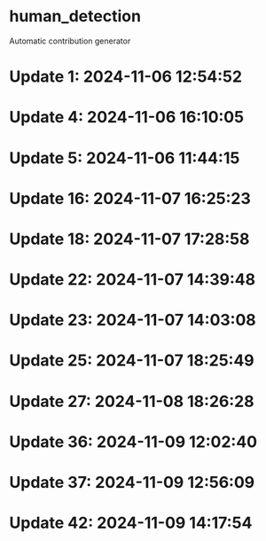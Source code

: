 # human_detection

Automatic contribution generator

# Update 1: 2024-11-06 12:54:52

# Update 4: 2024-11-06 16:10:05

# Update 5: 2024-11-06 11:44:15

# Update 16: 2024-11-07 16:25:23

# Update 18: 2024-11-07 17:28:58

# Update 22: 2024-11-07 14:39:48

# Update 23: 2024-11-07 14:03:08

# Update 25: 2024-11-07 18:25:49

# Update 27: 2024-11-08 18:26:28

# Update 36: 2024-11-09 12:02:40

# Update 37: 2024-11-09 12:56:09

# Update 42: 2024-11-09 14:17:54
